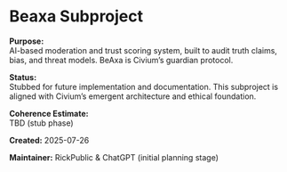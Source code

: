 <!-- Filename: README_beaxa.md -->
# Beaxa Subproject

**Purpose:**  
AI-based moderation and trust scoring system, built to audit truth claims, bias, and threat models. BeAxa is Civium’s guardian protocol.

**Status:**  
Stubbed for future implementation and documentation. This subproject is aligned with Civium’s emergent architecture and ethical foundation.

**Coherence Estimate:**  
TBD (stub phase)

**Created:** 2025-07-26

**Maintainer:** RickPublic & ChatGPT (initial planning stage)

